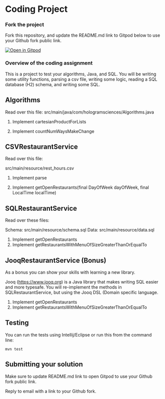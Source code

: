 # Coding Project


### Fork the project

Fork this repository, and update the README.md link to Gitpod below to use your Github fork public link.

[![Open in Gitpod](https://gitpod.io/button/open-in-gitpod.svg)](https://github.com/oddy-bassey/hologram-coding-project/tree/main)

### Overview of the coding assignment

This is a project to test your algorithms, Java, and SQL.  You will be writing some utility functions, parsing a csv file, writing some logic, reading a SQL database (H2) schema, and writing some SQL.

## Algorithms

Read over this file: src/main/java/com/hologramsciences/Algorithms.java

1. Implement cartesianProductForLists

2. Implement countNumWaysMakeChange

## CSVRestaurantService

Read over this file:

src/main/resource/rest_hours.csv

1. Implement parse

2. Implement getOpenRestaurants(final DayOfWeek dayOfWeek, final LocalTime localTime)


## SQLRestaurantService

Read over these files:

Schema: src/main/resource/schema.sql
Data:   src/main/resource/data.sql

1. Implement getOpenRestaurants
2. Implement getRestaurantsWithMenuOfSizeGreaterThanOrEqualTo

## JooqRestaurantService (Bonus)

As a bonus you can show your skills with learning a new library.

Jooq (https://www.jooq.org) is a Java library that makes writing SQL easier and more typesafe.
You will re-implement the methods in SQLRestaurantService, but using the Jooq DSL (Domain specific language.

1. Implement getOpenRestaurants
2. Implement getRestaurantsWithMenuOfSizeGreaterThanOrEqualTo

## Testing

You can run the tests using Intellij/Eclipse or run this from the command line:

```
mvn test
```

## Submitting your solution

Make sure to update README.md link to open Gitpod to use your Github fork public link.

Reply to email with a link to your Github fork.
